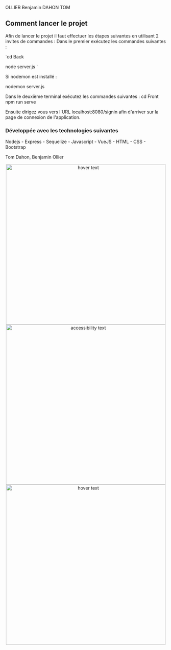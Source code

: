 <a name="discord-vuejs"></a>
OLLIER Benjamin
DAHON TOM

## Comment lancer le projet
Afin de lancer le projet il faut effectuer les étapes suivantes en utilisant 2 invites de commandes :
Dans le premier exécutez les commandes suivantes :

`cd Back

node server.js `

Si nodemon est installé :

nodemon server.js

Dans le deuxième terminal exécutez les commandes suivantes :
cd Front
npm run serve

Ensuite dirigez vous vers l'URL localhost:8080/signin afin d'arriver sur la page de connexion de l'application.

### Développée avec les technologies suivantes
Nodejs - Express - Sequelize - Javascript - VueJS - HTML - CSS - Bootstrap

Tom Dahon, Benjamin Ollier

<p align="center">
  <img src="./images/1.png" width="500" title="hover text">
  <img src="./images/2.png" width="500" alt="accessibility text">
  <img src="./images/3.png" width="500" title="hover text">
</p>
